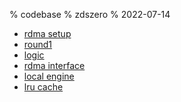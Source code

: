 % codebase
% zdszero
% 2022-07-14

* [rdma setup](rdma_setup.md)
* [round1](round1.md)
* [logic](logic.md)
* [rdma interface](rdma_interface.md)
* [local engine](local_engine.md)
* [lru cache](lru_cache.md)
